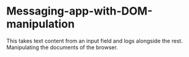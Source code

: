 # Messaging-app-with-DOM-manipulation
This takes text content from an input field and logs alongside the rest. Manipulating the documents of the browser.
